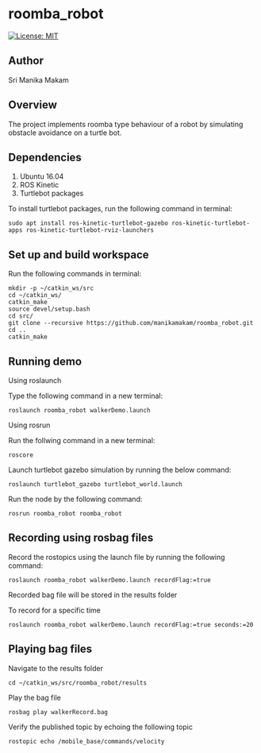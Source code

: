 # roomba_robot
[![License: MIT](https://img.shields.io/badge/License-MIT-yellow.svg)](https://opensource.org/licenses/MIT)

## Author

Sri Manika Makam

## Overview

The project implements roomba type behaviour of a robot by simulating obstacle avoidance on a turtle bot. 

## Dependencies

1) Ubuntu 16.04
2) ROS Kinetic
3) Turtlebot packages

To install turtlebot packages, run the following command in terminal:

```
sudo apt install ros-kinetic-turtlebot-gazebo ros-kinetic-turtlebot-apps ros-kinetic-turtlebot-rviz-launchers
```

## Set up and build workspace

Run the following commands in terminal:

```
mkdir -p ~/catkin_ws/src
cd ~/catkin_ws/
catkin_make
source devel/setup.bash
cd src/
git clone --recursive https://github.com/manikamakam/roomba_robot.git
cd ..
catkin_make
```

## Running demo

Using roslaunch

Type the following command in a new terminal:

```
roslaunch roomba_robot walkerDemo.launch
```

Using rosrun

Run the follwing command in a new terminal:

```
roscore
```

Launch turtlebot gazebo simulation by running the below command:

```
roslaunch turtlebot_gazebo turtlebot_world.launch
```

Run the node by the following command:

```
rosrun roomba_robot roomba_robot 
```

## Recording using rosbag files

Record the rostopics using the launch file by running the following command:

```
roslaunch roomba_robot walkerDemo.launch recordFlag:=true
```
Recorded bag file will be stored in the results folder

To record for a specific time

```
roslaunch roomba_robot walkerDemo.launch recordFlag:=true seconds:=20
```

## Playing bag files

Navigate to the results folder

```
cd ~/catkin_ws/src/roomba_robot/results 
```

Play the bag file

```
rosbag play walkerRecord.bag
```

Verify the published topic by echoing the following topic

```
rostopic echo /mobile_base/commands/velocity
```
